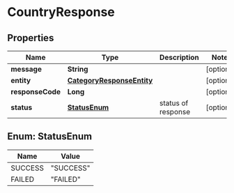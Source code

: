 

# CountryResponse

## Properties

Name | Type | Description | Notes
------------ | ------------- | ------------- | -------------
**message** | **String** |  |  [optional]
**entity** | [**CategoryResponseEntity**](CategoryResponseEntity.md) |  |  [optional]
**responseCode** | **Long** |  |  [optional]
**status** | [**StatusEnum**](#StatusEnum) | status of response |  [optional]



## Enum: StatusEnum

Name | Value
---- | -----
SUCCESS | &quot;SUCCESS&quot;
FAILED | &quot;FAILED&quot;



